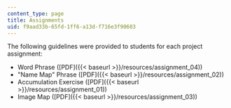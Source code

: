 ```yaml
---
content_type: page
title: Assignments
uid: f9aad33b-65fd-1ff6-a13d-f716e3f90603
---
```


The following guidelines were provided to students for each project assignment:

*   Word Phrase ([PDF]({{< baseurl >}}/resources/assignment_04))
*   "Name Map" Phrase ([PDF]({{< baseurl >}}/resources/assignment_02))
*   Accumulation Exercise ([PDF]({{< baseurl >}}/resources/assignment_01))
*   Image Map ([PDF]({{< baseurl >}}/resources/assignment_03))